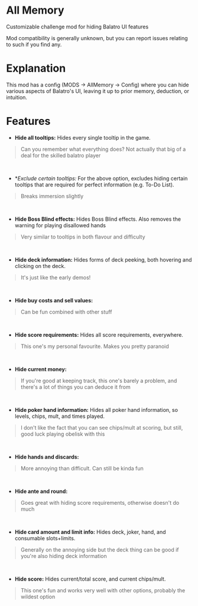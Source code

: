 # All Memory
Customizable challenge mod for hiding Balatro UI features

Mod compatibility is generally unknown, but you can report issues relating to such if you find any.

# Explanation

This mod has a config (MODS -> AllMemory -> Config) where you can hide various aspects of Balatro's UI, leaving it up to prior memory, deduction, or intuition.

# Features

- **Hide all tooltips:** Hides every single tooltip in the game. 
> Can you remember what everything does? Not actually that big of a deal for the skilled balatro player
<br>
  
- **Exclude certain tooltips:* For the above option, excludes hiding certain tooltips that are required for perfect information (e.g. To-Do List). 
> Breaks immersion slightly
<br>

- **Hide Boss Blind effects:** Hides Boss Blind effects. Also removes the warning for playing disallowed hands 
> Very similar to tooltips in both flavour and difficulty
<br>

- **Hide deck information:** Hides forms of deck peeking, both hovering and clicking on the deck. 
> It's just like the early demos!
<br>

- **Hide buy costs and sell values:**
> Can be fun combined with other stuff
<br>

- **Hide score requirements:** Hides all score requirements, everywhere.
> This one's my personal favourite. Makes you pretty paranoid
<br>

- **Hide current money:** 
> If you're good at keeping track, this one's barely a problem, and there's a lot of things you can deduce it from
<br>

- **Hide poker hand information:** Hides all poker hand information, so levels, chips, mult, and times played. 
> I don't like the fact that you can see chips/mult at scoring, but still, good luck playing obelisk with this
<br>

- **Hide hands and discards:** 
> More annoying than difficult. Can still be kinda fun
<br>

- **Hide ante and round:**
> Goes great with hiding score requirements, otherwise doesn't do much
<br>

- **Hide card amount and limit info:** Hides deck, joker, hand, and consumable slots+limits.
> Generally on the annoying side but the deck thing can be good if you're also hiding deck information
<br>

- **Hide score:** Hides current/total score, and current chips/mult.
> This one's fun and works very well with other options, probably the wildest option
